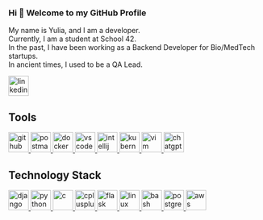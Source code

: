 ### Hi 👋 Welcome to my GitHub Profile

My name is Yulia, and I am a developer.  
Currently, I am a student at School 42.  
In the past, I have been working as a Backend Developer for Bio/MedTech startups.  
In ancient times, I used to be a QA Lead.  

<a href="https://www.linkedin.com/in/yuliaioffe/" target="_blank"> <img src="https://cdn.jsdelivr.net/gh/devicons/devicon/icons/linkedin/linkedin-original.svg" alt="linkedin" width="40" height="40"/> </a>

## Tools

<a href="https://github.com" target="_blank"> <img src="https://cdn.jsdelivr.net/gh/devicons/devicon/icons/github/github-original.svg" alt="github" width="40" height="40"/> </a> 
<a href="https://postman.com" target="_blank" rel="noreferrer"> <img src="https://www.vectorlogo.zone/logos/getpostman/getpostman-icon.svg" alt="postman" width="40" height="40"/> </a>
<a href="https://www.docker.com/" target="_blank"> <img src="https://cdn.jsdelivr.net/gh/devicons/devicon/icons/docker/docker-original-wordmark.svg" alt="docker" width="40" height="40"/> </a> 
<a href="https://code.visualstudio.com/" target="_blank"> <img src="https://cdn.jsdelivr.net/gh/devicons/devicon/icons/vscode/vscode-original.svg" alt="vscode" width="40" height="40"/> </a> 
<a href="https://www.jetbrains.com/idea/" target="_blank"> <img src="https://cdn.jsdelivr.net/gh/devicons/devicon/icons/intellij/intellij-original.svg" alt="intellij" width="40" height="40"/> </a> 
<a href="https://kubernetes.io/" target="_blank"> <img src="https://cdn.jsdelivr.net/gh/devicons/devicon/icons/kubernetes/kubernetes-plain.svg" alt="kubernetes" width="40" height="40"/> </a>
<a href="https://www.vim.org/" target="_blank"> <img src="https://cdn.jsdelivr.net/gh/devicons/devicon/icons/vim/vim-original.svg" alt="vim" width="40" height="40"/> </a> 
<a href="https://openai.com/chatgpt" target="_blank"> <img src="https://openai.com/favicon.ico" alt="chatgpt" width="40" height="40"/> </a> 

## Technology Stack

<a href="https://www.djangoproject.com/" target="_blank" rel="noreferrer"> <img src="https://cdn.worldvectorlogo.com/logos/django.svg" alt="django" width="40" height="40"/> </a>
<a href="https://www.python.org/" target="_blank" rel="noreferrer"> <img src="https://cdn.jsdelivr.net/gh/devicons/devicon/icons/python/python-original.svg" alt="python" width="40" height="40"/> </a>
<a href="https://en.wikipedia.org/wiki/C_(programming_language)" target="_blank" rel="noreferrer"> <img src="https://cdn.jsdelivr.net/gh/devicons/devicon/icons/c/c-original.svg" alt="c" width="40" height="40"/> </a>
<a href="https://en.wikipedia.org/wiki/C%2B%2B" target="_blank" rel="noreferrer"> <img src="https://cdn.jsdelivr.net/gh/devicons/devicon/icons/cplusplus/cplusplus-original.svg" alt="cplusplus" width="40" height="40"/> </a>
<a href="https://flask.palletsprojects.com/" target="_blank" rel="noreferrer"> <img src="https://cdn.jsdelivr.net/gh/devicons/devicon/icons/flask/flask-original.svg" alt="flask" width="40" height="40"/> </a>
<a href="https://www.linux.org/" target="_blank" rel="noreferrer"> <img src="https://cdn.jsdelivr.net/gh/devicons/devicon/icons/linux/linux-original.svg" alt="linux" width="40" height="40"/> </a>
<a href="https://www.gnu.org/software/bash/" target="_blank" rel="noreferrer"> <img src="https://cdn.jsdelivr.net/gh/devicons/devicon/icons/bash/bash-original.svg" alt="bash" width="40" height="40"/> </a>
<a href="https://www.postgresql.org/" target="_blank" rel="noreferrer"> <img src="https://cdn.jsdelivr.net/gh/devicons/devicon/icons/postgresql/postgresql-original.svg" alt="postgresql" width="40" height="40"/> </a>
<a href="https://aws.amazon.com/" target="_blank" rel="noreferrer"> <img src="https://cdn.jsdelivr.net/gh/devicons/devicon/icons/amazonwebservices/amazonwebservices-original-wordmark.svg" alt="aws" width="40" height="40"/> </a>


<!--
**leanor13/leanor13** is a ✨ _special_ ✨ repository because its `README.md` (this file) appears on your GitHub profile.

Here are some ideas to get you started:

- 🔭 I’m currently working on ...
- 🌱 I’m currently learning ...
- 👯 I’m looking to collaborate on ...
- 🤔 I’m looking for help with ...
- 💬 Ask me about ...
- 📫 How to reach me: ...
- 😄 Pronouns: ...
- ⚡ Fun fact: ...
-->

